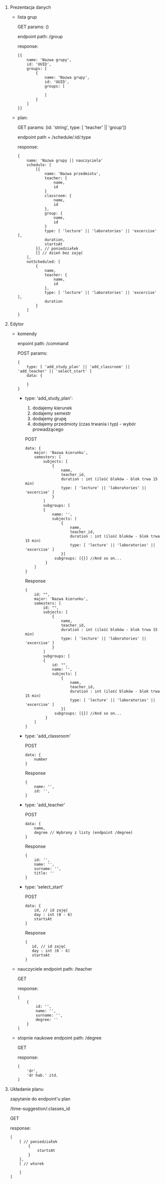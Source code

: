 1. Prezentacja danych

    - lista grup
        
        GET params: ()
        
        endpoint path: /group

        response:
        ```
        [{
            name: 'Nazwa grupy',
            id: 'UUID',
            groups: [
                {
                    name: 'Nazwa grupy',
                    id: 'UUID',
                    groups: [
                        
                    ]
                }
            ]
        }]
        ```

    - plan:
        
        GET params: (id: 'string', type: [ 'teacher' || 'group'])
        
        endpoint path = /schedule/:id/:type
        
        response: 
        ```
        {
            name: 'Nazwa grupy || nauczyciela'
            schedule: [
                [{
                    name: 'Nazwa przedmiotu',
                    teacher: {
                        name,
                        id
                    }
                    classroom: {
                        name,
                        id
                    },
                    group: {
                        name,
                        id
                    }
                    type: [ 'lecture' || 'laboratories' || 'excercise' ],
                    duration,
                    startsAt
                }], // poniedziałek
                [] // dzień bez zajęć
            ],
            notScheduled: [
                {
                    name,
                    teacher: {
                        name,
                        id
                    },
                    type: [ 'lecture' || 'laboratories' || 'excercise' ],
                    duration
                }
            ]
        }
        ```


2. Edytor
    - komendy

        enpoint path: /command

        POST params: 
        ```
        {
            type: [ 'add_study_plan' || 'add_classroom' || 'add_teacher' || 'select_start' ]
            data: {

            }
        }
        ```

        - type: 'add_study_plan':

          1. dodajemy kierunek 
          2. dodajemy semestr
          3. dodajemy grupę
          4. dodajemy przedmioty (czas trwania i typ) - wybór prowadzącego

          POST
          ```
          data: {
              major: 'Nazwa kierunku',
              semesters: [
                  subjects: [
                      {
                          name,
                          teacher_id,
                          duration : int (ilość bloków - blok trwa 15 min)
                          type: [ 'lecture' || 'laboratories' || 'excercise' ]
                      }
                  ]
                  subgroups: [
                  {
			          name: '',
                	  subjects: [
                    	  {
                              name,
                      	      teacher_id,
                    	      duration : int (ilość bloków - blok trwa 15 min)
                              type: [ 'lecture' || 'laboratories' || 'excercise' ]  
                    	  }]
			           subgroups: [{}] //And so on...
                   }
              ]
          }
          ```
          Response
          ```
          {
              id: "",
              major: 'Nazwa kierunku',
              semesters: [
                  id: "",
                  subjects: [
                      {
                          name,
                          teacher_id,
                          duration : int (ilość bloków - blok trwa 15 min)
                          type: [ 'lecture' || 'laboratories' || 'excercise' ]
                      }
                  ]
                  subgroups: [
                  {
                      id: "",
			          name: '',
                	  subjects: [
                    	  {
                              name,
                      	      teacher_id,
                    	      duration : int (ilość bloków - blok trwa 15 min)
                              type: [ 'lecture' || 'laboratories' || 'excercise' ]  
                    	  }]
			           subgroups: [{}] //And so on...
                   }
              ]
          }
          ```
          

        - type: 'add_classroom'
        
          POST
          ```
          data: {
              number
          }
          ```
          Response
          ```
          {
              name: '',
              id: '',
          }          
          ```
          
        - type: 'add_teacher'

          POST
          ```
          data: {
              name,
              degree // Wybrany z listy (endpoint /degree)
          }
          ```
          Response
          ```
          {
              id: '',
              name: '',
              surname: '',
              title: ''
          }          
          ```

        - type: 'select_start'

          POST
          ```
          data: {
              id, // id zajęć
              day : int (0 - 6)
              startsAt
          }
          ```
          Response
           ```
          {
              id, // id zajęć
              day : int (0 - 6)
              startsAt
          }
          ```


    - nauczyciele
        endpoint path: /teacher 
        
        GET

        response: 
        ```
        [
            {
                id: '',
                name: '',
                surname: '',
                degree: ''                
            }
        ]
        ```

    - stopnie naukowe
        endpoint path: /degree 

        GET

        response:
        ```
        [
            'dr',
            'dr hab.' itd.
        ]
        ```

3. Układanie planu
    
    zapytanie do endpoint'u plan

    /time-suggestion/:classes_id

    GET

    response: 
    ```
    [
        [ // poniedziałek
            {
                startsAt
            }
        ],
        [ // wtorek

        ]
    ]
    ```
